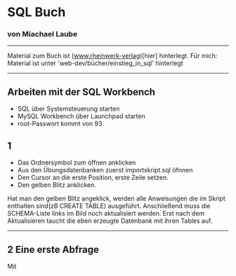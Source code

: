 # SQL Buch 
### von Miachael Laube 

---

Material zum Buch ist (www.rheinwerk-verlag)[hier] hinterlegt.
Für mich: Material ist unter 'web-dev/bücher/einstieg_in_sql' hinterlegt

---

## Arbeiten mit der SQL Workbench

- SQL über Systemsteuerung starten
- MySQL Workbench über Launchpad starten
- root-Passwort kommt von 93


## 1 

- Das Ordnersymbol zum öffnen anklicken
- Aus den Übungsdatenbanken zuerst importskript.sql öfnnen 
- Den Cursor an die erste Position, erste Zeile setzen.
- Den gelben Blitz anklicken.

Hat man den gelben Blitz angeklick, werden alle Anweisungen die im Skript enthalten sind(zB CREATE TABLE)
ausgeführt.
Anschließend muss die SCHEMA-Liste links im Bild noch aktualisiert werden. Erst nach dem Aktualisieren taucht die 
eben erzeugte Datenbank mit ihren Tables auf.
 
---

## 2 Eine erste Abfrage

Mit 